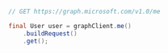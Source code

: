 <!-- markdownlint-disable MD041 -->

```java
// GET https://graph.microsoft.com/v1.0/me

final User user = graphClient.me()
    .buildRequest()
    .get();
```
